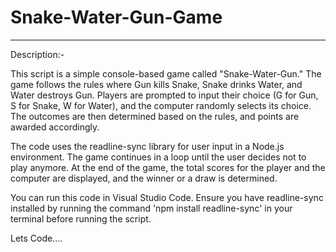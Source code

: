 # Snake-Water-Gun-Game

------------------------------------------------------------------------------------------------------------------------------------------------------------------------------------------------------------------------
Description:-

This script is a simple console-based game called "Snake-Water-Gun." The game follows the rules where Gun kills Snake, Snake drinks Water, and Water destroys Gun. Players are prompted to input their choice (G for Gun, S for Snake, W for Water), and the computer randomly selects its choice. The outcomes are then determined based on the rules, and points are awarded accordingly.

The code uses the readline-sync library for user input in a Node.js environment. The game continues in a loop until the user decides not to play anymore. At the end of the game, the total scores for the player and the computer are displayed, and the winner or a draw is determined.

You can run this code in Visual Studio Code. Ensure you have readline-sync installed by running the command 'npm install readline-sync' in your terminal before running the script.

Lets Code....
